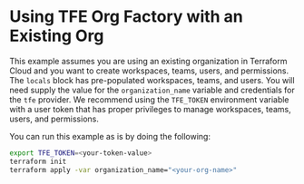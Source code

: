 # Using TFE Org Factory with an Existing Org

This example assumes you are using an existing organization in Terraform Cloud and you want to create workspaces, teams, users, and permissions. The `locals` block has pre-populated workspaces, teams, and users. You will need supply the value for the `organization_name` variable and credentials for the `tfe` provider. We recommend using the `TFE_TOKEN` environment variable with a user token that has proper privileges to manage workspaces, teams, users, and permissions.

You can run this example as is by doing the following:

```bash
export TFE_TOKEN=<your-token-value>
terraform init
terraform apply -var organization_name="<your-org-name>"
```